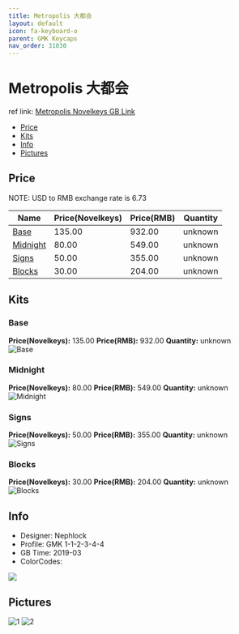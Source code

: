 ```yaml
---
title: Metropolis 大都会
layout: default
icon: fa-keyboard-o
parent: GMK Keycaps
nav_order: 31030
---
```


# Metropolis 大都会

ref link: [Metropolis Novelkeys GB Link](https://novelkeys.xyz/collections/group-buys/products/gmk-metropolis-gb)

* [Price](#price)
* [Kits](#kits)
* [Info](#info)
* [Pictures](#pictures)


## Price  
NOTE: USD to RMB exchange rate is 6.73

| Name          | Price(Novelkeys)    |  Price(RMB) | Quantity |
| ------------- | ------------ |  ---------- | -------- |
|[Base](#base)|135.00|932.00|unknown|
|[Midnight](#midnight)|80.00|549.00|unknown|
|[Signs](#signs)|50.00|355.00|unknown|
|[Blocks](#blocks)|30.00|204.00|unknown|


## Kits
### Base
**Price(Novelkeys):** 135.00    **Price(RMB):** 932.00    **Quantity:** unknown  
<img src="{{ 'assets/images/gmk-keycaps/metropolis/kits_pics/base.png' | relative_url }}" alt="Base" class="image featured">

### Midnight
**Price(Novelkeys):** 80.00    **Price(RMB):** 549.00    **Quantity:** unknown  
<img src="{{ 'assets/images/gmk-keycaps/metropolis/kits_pics/midnight.png' | relative_url }}" alt="Midnight" class="image featured">

### Signs
**Price(Novelkeys):** 50.00    **Price(RMB):** 355.00    **Quantity:** unknown  
<img src="{{ 'assets/images/gmk-keycaps/metropolis/kits_pics/signs.png' | relative_url }}" alt="Signs" class="image featured">

### Blocks
**Price(Novelkeys):** 30.00    **Price(RMB):** 204.00    **Quantity:** unknown  
<img src="{{ 'assets/images/gmk-keycaps/metropolis/kits_pics/blocks.png' | relative_url }}" alt="Blocks" class="image featured">


## Info
* Designer: Nephlock
* Profile: GMK 1-1-2-3-4-4
* GB Time: 2019-03
* ColorCodes:  
<img src="{{ 'assets/images/gmk-keycaps/metropolis/colors.png' | relative_url }}" atl="color" class="image featured">


## Pictures
<img src="{{ 'assets/images/gmk-keycaps/metropolis/rendering_pics/1.jpg' | relative_url }}" alt="1" class="image featured">
<img src="{{ 'assets/images/gmk-keycaps/metropolis/rendering_pics/2.jpg' | relative_url }}" alt="2" class="image featured">
